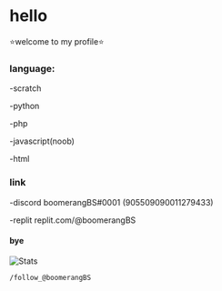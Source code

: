 # hello
⭐welcome to my profile⭐

 ### language:

-scratch

-python

-php

-javascript(noob)

-html

### link

-discord boomerangBS#0001 (905509090011279433)

-replit replit.com/@boomerangBS

#### bye
![Stats](https://github-readme-stats.vercel.app/api?username=boomerangBS&count_private=true&show_icons=true&theme=highcontrast)


```
/follow_@boomerangBS
```
<!---
boomerangBS/boomerangBS is a ✨ special ✨ repository because its `README.md` (this file) appears on your GitHub profile.
You can click the Preview link to take a look at your changes.
--->
